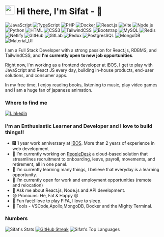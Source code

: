 <h1><img src="https://emojis.slackmojis.com/emojis/images/1531849430/4246/blob-sunglasses.gif?1531849430" width="30"/>  Hi there, I'm Sifat - 👋 </h1>

![JavaScript](https://img.shields.io/badge/JavaScript-F7DF1E?style=flat-square&logo=javascript&logoColor=black)
![TypeScript](https://img.shields.io/badge/TypeScript-007ACC?style=flat-square&logo=typescript&logoColor=white)
![PHP](https://img.shields.io/badge/PHP-777BB4?style=flat-square&logo=php&logoColor=white)
![Docker](https://img.shields.io/badge/Docker-0CC1F3?style=flat-square&logo=docker&logoColor=white)
![React.js](https://img.shields.io/badge/React.js-0081CB?style=flat-square&logo=react&logoColor=61DAFB)
![Vite](https://img.shields.io/badge/Vite-593D88?style=flat-square&logo=vite&logoColor=white)
![Node.js](https://img.shields.io/badge/Node.js-43853D?style=flat-square&logo=node.js&logoColor=white)
![Python](https://img.shields.io/badge/Python-3776AB?style=flat-square&logo=python&logoColor=white)
![HTML](https://img.shields.io/badge/HTML5-E34F26?style=flat-square&logo=html5&logoColor=white)
![CSS3](https://img.shields.io/badge/CSS3-1572B6?style=flat-square&logo=css3&logoColor=white)
![TailwindCSS](https://img.shields.io/badge/Tailwind_CSS-38B2AC?style=flat-square&logo=tailwind-css&logoColor=white)
![Bootstrap](https://img.shields.io/badge/Bootstrap-563D7C?style=flat-square&logo=bootstrap&logoColor=white)
![MySQL](https://img.shields.io/badge/MySQL-005C84?style=flat-square&logo=mysql&logoColor=white)
![Redis](https://img.shields.io/badge/redis-%23DD0031.svg?&style=flat-square&logo=redis&logoColor=white)
![Netlify](https://img.shields.io/badge/Netlify-00C7B7?style=flat-square&logo=netlify&logoColor=white)
![GitHub](https://img.shields.io/badge/GitHub-100000?style=for-the-badge&logo=github&logoColor=white)
![GitLab](https://img.shields.io/badge/GitLab-330F63?style=for-the-badge&logo=gitlab&logoColor=white)
![Redux](https://img.shields.io/badge/Redux-593D88?style=for-the-badge&logo=redux&logoColor=white)
![PostgresSQL](https://img.shields.io/badge/PostgreSQL-316192?style=for-the-badge&logo=postgresql&logoColor=white)
![MongoDB](https://img.shields.io/badge/MongoDB-4EA94B?style=for-the-badge&logo=mongodb&logoColor=white)
![Material_UI](https://img.shields.io/badge/Material--UI-0081CB?style=for-the-badge&logo=material-ui&logoColor=white)


I am a Full Stack Developer with a strong passion for React.js, RDBMS, and TailwindCSS, and **I'm currently open to new job opportunities**.

Right now, I'm working as a frontend developer at [iBOS](https://ibos.io/), I get to play with JavaScript and React JS every day, building in-house products, end-user solutions, and consumer apps.

In my free time, I enjoy reading books, listening to music, play video games and I am a huge fan of japanese animation.


### Where to find me

[![Linkedin](https://img.shields.io/badge/LinkedIn-0077B5?style=flat-square&logo=linkedin&logoColor=white)](https://www.linkedin.com/in/md-sifat-ibn-awlad/) 


### I'm an Enthusiastic Learner and Developer and I love to build things!!


- :fireworks: 1 year work anniversary at [iBOS](https://ibos.io/). More than 2 years of experience in web development 
- 🔭 I’m currently working on  [PeopleDesk](https://ibos.io/peopledesk-best-hr-management-software/) a cloud-based solution that streamlines recruitment to onboarding, leave, payroll, movements, and retirement, all in one panel.
- 🌱 I’m currently learning many things, I believe that everyday is a learning opportunity.
- 👯 I’m currently open for work and employment opportunities (remote and relocation)
- 💬 Ask me about React.js, Node.js and API development.
- 😄 Pronouns: He, Fat & Happy 😄
- :partying_face: Fun fact:I love to play FIFA, I love to sleep.
- :wrench: Tools - VSCode,Apollo,MongoDB, Docker and the Mighty Terminal.


### Numbers
![Sifat's Stats](https://github-readme-stats.vercel.app/api?username=sifat18&theme=blue-green&show_icons=true&hide_border=true&count_private=true)
[![GitHub Streak](https://streak-stats.demolab.com/?user=sifat18&theme=soft-green&hide_border=true)](https://git.io/streak-stats)
![Sifat's Top Languages](https://github-readme-stats.vercel.app/api/top-langs/?username=sifat18&theme=gotham&show_icons=true&hide_border=true&layout=compact)
